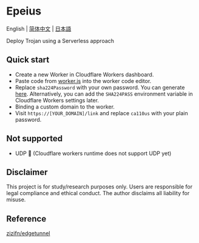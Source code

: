 # Epeius
English | [简体中文](./README-zh_CN.md) | [日本語](./README-ja_JP.md)

Deploy Trojan using a Serverless approach

## Quick start
- Create a new Worker in Cloudflare Workers dashboard. 
- Paste code from [worker.js](./src/worker.js) into the worker code editor. 
- Replace `sha224Password` with your own password. You can generate [here](https://www.atatus.com/tools/sha224-to-hash). Alternatively, you can add the `SHA224PASS` environment variable in Cloudflare Workers settings later.
- Binding a custom domain to the worker.
- Visit `https://[YOUR_DOMAIN]/link` and replace `ca110us` with your plain password.

## Not supported
- UDP 🙅 (Cloudflare workers runtime does not support UDP yet)

## Disclaimer
This project is for study/research purposes only. Users are responsible for legal compliance and ethical conduct. The author disclaims all liability for misuse.

## Reference
[zizifn/edgetunnel](https://github.com/zizifn/edgetunnel)
